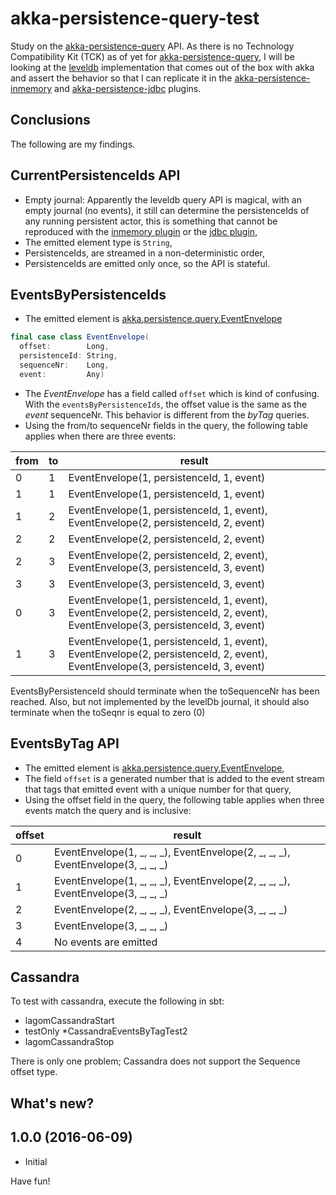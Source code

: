 # akka-persistence-query-test
Study on the [akka-persistence-query][query] API. As there is no Technology Compatibility Kit (TCK) as of yet for [akka-persistence-query][query], I will be looking at the [leveldb][query-leveldb] implementation that comes out of the box with akka and assert the behavior so that I can replicate it in the [akka-persistence-inmemory][inmemory] and [akka-persistence-jdbc][jdbc] plugins. 

## Conclusions
The following are my findings.

## CurrentPersistenceIds API
- Empty journal: Apparently the leveldb query API is magical, with an empty journal (no events), it still can determine 
the persistenceIds of any running persistent actor, this is something that cannot be reproduced with the [inmemory plugin][inmemory] 
or the [jdbc plugin][jdbc],
- The emitted element type is `String`,
- PersistenceIds, are streamed in a non-deterministic order,
- PersistenceIds are emitted only once, so the API is stateful.

## EventsByPersistenceIds
- The emitted element is [akka.persistence.query.EventEnvelope][eventenvelope]

```scala
final case class EventEnvelope(
  offset:        Long,
  persistenceId: String,
  sequenceNr:    Long,
  event:         Any)
```

- The _EventEnvelope_ has a field called `offset` which is kind of confusing. With the `eventsByPersistenceIds`, the offset
value is the same as the *event* sequenceNr. This behavior is different from the _byTag_ queries. 
- Using the from/to sequenceNr fields in the query, the following table applies when there are three events:

from | to  | result
---- | --- | ------
0 | 1 | EventEnvelope(1, persistenceId, 1, event)
1 | 1 | EventEnvelope(1, persistenceId, 1, event)
1 | 2 | EventEnvelope(1, persistenceId, 1, event), EventEnvelope(2, persistenceId, 2, event)
2 | 2 | EventEnvelope(2, persistenceId, 2, event)
2 | 3 | EventEnvelope(2, persistenceId, 2, event), EventEnvelope(3, persistenceId, 3, event)
3 | 3 | EventEnvelope(3, persistenceId, 3, event)
0 | 3 | EventEnvelope(1, persistenceId, 1, event), EventEnvelope(2, persistenceId, 2, event), EventEnvelope(3, persistenceId, 3, event)
1 | 3 | EventEnvelope(1, persistenceId, 1, event), EventEnvelope(2, persistenceId, 2, event), EventEnvelope(3, persistenceId, 3, event)

EventsByPersistenceId should terminate when the toSequenceNr has been reached.
Also, but not implemented by the levelDb journal, it should also terminate when the toSeqnr is equal to zero (0)

## EventsByTag API
- The emitted element is [akka.persistence.query.EventEnvelope][eventenvelope],
- The field `offset` is a generated number that is added to the event stream that tags that emitted event with a
unique number for that query,
- Using the offset field in the query, the following table applies when three events match the query and is inclusive:

offset | result 
------ | ------
0 | EventEnvelope(1, _, _, _), EventEnvelope(2, _, _, _), EventEnvelope(3, _, _, _)
1 | EventEnvelope(1, _, _, _), EventEnvelope(2, _, _, _), EventEnvelope(3, _, _, _)
2 | EventEnvelope(2, _, _, _), EventEnvelope(3, _, _, _)
3 | EventEnvelope(3, _, _, _)
4 | No events are emitted

## Cassandra
To test with cassandra, execute the following in sbt:

- lagomCassandraStart
- testOnly *CassandraEventsByTagTest2
- lagomCassandraStop

There is only one problem; Cassandra does not support the Sequence offset type.

## What's new?

## 1.0.0 (2016-06-09)
  - Initial

Have fun!

[akka]: http://akka.io/
[scala]: http://www.scala-lang.org/
[query]: http://doc.akka.io/docs/akka/current/scala/persistence-query.html
[query-leveldb]: http://doc.akka.io/docs/akka/current/scala/persistence-query-leveldb.html
[inmemory]: https://github.com/dnvriend/akka-persistence-inmemory
[jdbc]: https://github.com/dnvriend/akka-persistence-jdbc
[eventenvelope]: https://github.com/akka/akka/blob/4acc1cca6a27be0ff80f801de3640f91343dce94/akka-persistence-query/src/main/scala/akka/persistence/query/EventEnvelope.scala